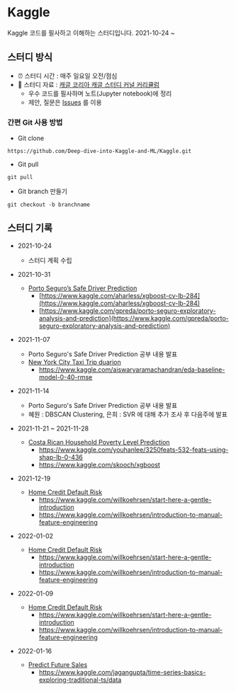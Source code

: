 # Kaggle
Kaggle 코드를 필사하고 이해하는 스터디입니다. 2021-10-24 ~
## 스터디 방식
- ⏰ 스터디 시간 : 매주 일요일 오전/점심
- 📗 스터디 자료 : [캐글 코리아 캐글 스터디 커널 커리큘럼](https://kaggle-kr.tistory.com/32)
  - 우수 코드를 필사하며 노트(Jupyter notebook)에 정리
  - 제안, 질문은 [Issues](https://github.com/Deep-dive-into-Kaggle-and-ML/Kaggle/issues) 를 이용
### 간편 Git 사용 방법
  - Git clone
```
https://github.com/Deep-dive-into-Kaggle-and-ML/Kaggle.git
```
  - Git pull
```
git pull
```
  - Git branch 만들기
```
git checkout -b branchname
```
## 스터디 기록
- 2021-10-24
  - 스터디 계획 수립
- 2021-10-31
  - [Porto Seguro’s Safe Driver Prediction](https://www.kaggle.com/c/porto-seguro-safe-driver-prediction)
    - [https://www.kaggle.com/aharless/xgboost-cv-lb-284](https://www.kaggle.com/aharless/xgboost-cv-lb-284)
    - [https://www.kaggle.com/gpreda/porto-seguro-exploratory-analysis-and-prediction](https://www.kaggle.com/gpreda/porto-seguro-exploratory-analysis-and-prediction)

- 2021-11-07
  - Porto Seguro's Safe Driver Prediction 공부 내용 발표
  - [New York City Taxi Trip duarion](https://www.kaggle.com/c/nyc-taxi-trip-duration)
    - https://www.kaggle.com/aiswaryaramachandran/eda-baseline-model-0-40-rmse

- 2021-11-14
  - Porto Seguro's Safe Driver Prediction 공부 내용 발표
  - 혜원 : DBSCAN Clustering, 은희 : SVR 에 대해 추가 조사 후 다음주에 발표

- 2021-11-21 ~ 2021-11-28
  - [Costa Rican Household Poverty Level Prediction](https://www.kaggle.com/c/costa-rican-household-poverty-prediction)
    - <https://www.kaggle.com/youhanlee/3250feats-532-feats-using-shap-lb-0-436>
    - <https://www.kaggle.com/skooch/xgboost>

- 2021-12-19
  - [Home Credit Default Risk](https://www.kaggle.com/c/home-credit-default-risk/overview)
    - <https://www.kaggle.com/willkoehrsen/start-here-a-gentle-introduction>
    - <https://www.kaggle.com/willkoehrsen/introduction-to-manual-feature-engineering>

- 2022-01-02
  - [Home Credit Default Risk](https://www.kaggle.com/c/home-credit-default-risk/overview)
    - <https://www.kaggle.com/willkoehrsen/start-here-a-gentle-introduction>
    - <https://www.kaggle.com/willkoehrsen/introduction-to-manual-feature-engineering>
  
- 2022-01-09
  - [Home Credit Default Risk](https://www.kaggle.com/c/home-credit-default-risk/overview)
    - <https://www.kaggle.com/willkoehrsen/start-here-a-gentle-introduction>
    - <https://www.kaggle.com/willkoehrsen/introduction-to-manual-feature-engineering>
  
- 2022-01-16
  - [Predict Future Sales](https://www.kaggle.com/c/competitive-data-science-predict-future-sales)
    - <https://www.kaggle.com/jagangupta/time-series-basics-exploring-traditional-ts/data>